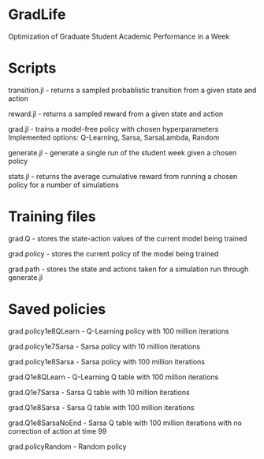 # GradLife
Optimization of Graduate Student Academic Performance in a Week

# Scripts
transition.jl - returns a sampled probablistic transition from a given state and action

reward.jl - returns a sampled reward from a given state and action

grad.jl - trains a model-free policy with chosen hyperparameters
Implemented options: Q-Learning, Sarsa, SarsaLambda, Random

generate.jl - generate a single run of the student week given a chosen policy

stats.jl - returns the average cumulative reward from running a chosen policy for a number of simulations

# Training files
grad.Q - stores the state-action values of the current model being trained

grad.policy - stores the current policy of the model being trained

grad.path - stores the state and actions taken for a simulation run through generate.jl

# Saved policies
grad.policy1e8QLearn - Q-Learning policy with 100 million iterations

grad.policy1e7Sarsa - Sarsa policy with 10 million iterations

grad.policy1e8Sarsa - Sarsa policy with 100 million iterations

grad.Q1e8QLearn - Q-Learning Q table with 100 million iterations

grad.Q1e7Sarsa - Sarsa Q table with 10 million iterations

grad.Q1e8Sarsa - Sarsa Q table with 100 million iterations

grad.Q1e8SarsaNoEnd - Sarsa Q table with 100 million iterations with no correction of action at time 99

grad.policyRandom - Random policy
